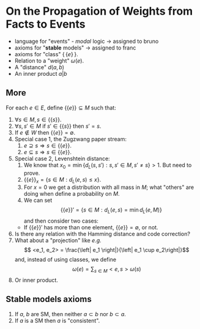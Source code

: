 # On the Propagation of Weights from Facts to Events

- language for "events"  - _modal_ logic &rarr; assigned to bruno
- axioms for "**stable** models" &rarr; assigned to franc
- axioms for "class" $\{\!\!\{e\}\!\!\}$.
- Relation to a "weight" $\omega(e)$.
- A "distance" $d(a,b)$
- An inner product $a|b$

## More

For each $e\in E$, define $\{\{e\}\} \subseteq M$ such that:

1. $\forall s \in M, s \in \{\{s\}\}$.
2. $\forall s, s' \in M$ if $s'\in \{\{s\}\}$ then $s' = s$.
3. If $e \not\in W$ then $\{\{e\}\} = \emptyset$.
4. Special case 1, the Zugzwang paper stream:
   1. $e \supseteq s \Rightarrow s \in \{\{e\}\}$.
   2. $e \subseteq s \Rightarrow s \in \{\{e\}\}$.
5. Special case 2, Levenshtein distance:
   1. We know that $x_0 = \min\{d_L(s,s'): s, s' \in M, s' \not= s\} > 1$. But need to prove.
   2. $\{\{e\}\}_x = \{ s \in M : d_L(e,s) \leq x\}$.
   3. For $x = 0$ we get a distribution with all mass in $M$; what "others" are doing when define a probability on $M$.
   4. We can set
    $$\{\{e\}\}' = \{s \in M : d_L(e, s) = \min d_L(e,M)\}$$
    and then consider two cases:
    - If $\{\{e\}\}'$ has more than one element, $\{\{e\}\} = \emptyset$, or not.
6. Is there any relation with the Hamming distance and code correction?
7. What about a "projection" like _e.g._
   $$ <e_1, e_2> = \frac{\left| e_1 \right|}{\left| e_1 \cup e_2\right|}$$ 
   and, instead of using classes, we define
      $$\omega(e) = \sum_{s\in M}<e, s> \omega(s)$$
8. Or inner product.

## Stable models axioms

1. If $a$, $b$ are SM, then neither $a \subset b$ nor $b \subset a$.
2. If $a$ is a SM then $a$ is "consistent".